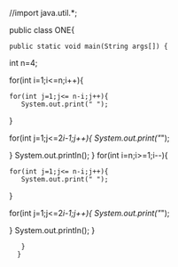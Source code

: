 //import java.util.*;

public class ONE{

    public static void main(String args[]) {
  int n=4;
 

  for(int i=1;i<=n;i++){
     
    for(int j=1;j<= n-i;j++){  
       System.out.print(" ");
  }

  for(int j=1;j<=2*i-1;j++){
    System.out.print("*");
  
  }
  System.out.println();
}
for(int i=n;i>=1;i--){
     
    for(int j=1;j<= n-i;j++){  
       System.out.print(" ");
  }

  for(int j=1;j<=2*i-1;j++){
    System.out.print("*");
  
  }
  System.out.println();
}

       }
      }

